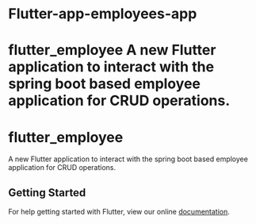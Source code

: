 # Flutter-app-employees-app
# flutter_employee  A new Flutter application to interact with the spring boot based employee application for CRUD operations.

# flutter_employee

A new Flutter application to interact with the spring boot based employee application for CRUD operations.

## Getting Started

For help getting started with Flutter, view our online
[documentation](https://flutter.io/).
